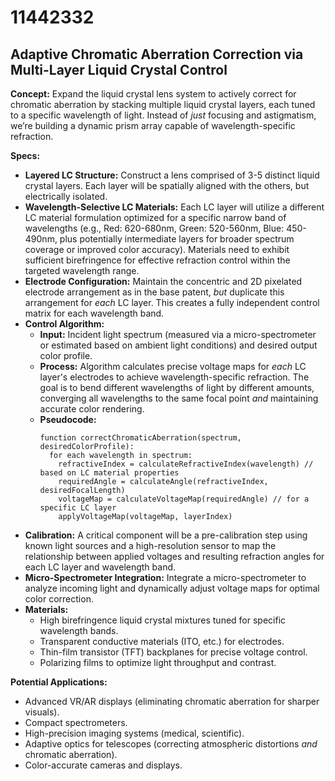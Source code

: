 # 11442332

## Adaptive Chromatic Aberration Correction via Multi-Layer Liquid Crystal Control

**Concept:** Expand the liquid crystal lens system to actively correct for chromatic aberration by stacking multiple liquid crystal layers, each tuned to a specific wavelength of light.  Instead of *just* focusing and astigmatism, we’re building a dynamic prism array capable of wavelength-specific refraction.

**Specs:**

*   **Layered LC Structure:**  Construct a lens comprised of 3-5 distinct liquid crystal layers. Each layer will be spatially aligned with the others, but electrically isolated.
*   **Wavelength-Selective LC Materials:**  Each LC layer will utilize a different LC material formulation optimized for a specific narrow band of wavelengths (e.g., Red: 620-680nm, Green: 520-560nm, Blue: 450-490nm, plus potentially intermediate layers for broader spectrum coverage or improved color accuracy).  Materials need to exhibit sufficient birefringence for effective refraction control within the targeted wavelength range.
*   **Electrode Configuration:**  Maintain the concentric and 2D pixelated electrode arrangement as in the base patent, *but* duplicate this arrangement for *each* LC layer.  This creates a fully independent control matrix for each wavelength band.
*   **Control Algorithm:**
    *   **Input:** Incident light spectrum (measured via a micro-spectrometer or estimated based on ambient light conditions) and desired output color profile.
    *   **Process:**  Algorithm calculates precise voltage maps for *each* LC layer's electrodes to achieve wavelength-specific refraction.  The goal is to bend different wavelengths of light by different amounts, converging all wavelengths to the same focal point *and* maintaining accurate color rendering.
    *   **Pseudocode:**
        ```
        function correctChromaticAberration(spectrum, desiredColorProfile):
          for each wavelength in spectrum:
            refractiveIndex = calculateRefractiveIndex(wavelength) // based on LC material properties
            requiredAngle = calculateAngle(refractiveIndex, desiredFocalLength)
            voltageMap = calculateVoltageMap(requiredAngle) // for a specific LC layer
            applyVoltageMap(voltageMap, layerIndex)
        ```
*   **Calibration:** A critical component will be a pre-calibration step using known light sources and a high-resolution sensor to map the relationship between applied voltages and resulting refraction angles for each LC layer and wavelength band.
*   **Micro-Spectrometer Integration:** Integrate a micro-spectrometer to analyze incoming light and dynamically adjust voltage maps for optimal color correction.
*   **Materials:**
    *   High birefringence liquid crystal mixtures tuned for specific wavelength bands.
    *   Transparent conductive materials (ITO, etc.) for electrodes.
    *   Thin-film transistor (TFT) backplanes for precise voltage control.
    *   Polarizing films to optimize light throughput and contrast.

**Potential Applications:**

*   Advanced VR/AR displays (eliminating chromatic aberration for sharper visuals).
*   Compact spectrometers.
*   High-precision imaging systems (medical, scientific).
*   Adaptive optics for telescopes (correcting atmospheric distortions *and* chromatic aberration).
*   Color-accurate cameras and displays.